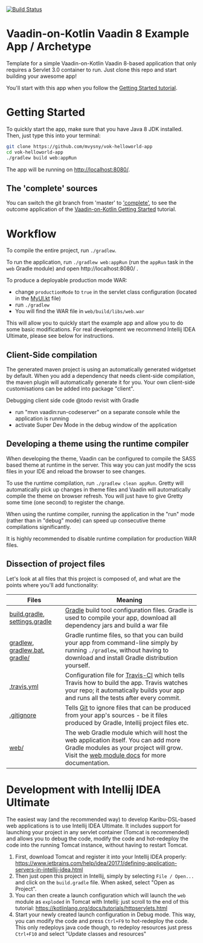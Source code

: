 [![Build Status](https://travis-ci.org/mvysny/vok-helloworld-app.svg?branch=master)](https://travis-ci.org/mvysny/vok-helloworld-app)

# Vaadin-on-Kotlin Vaadin 8 Example App / Archetype

Template for a simple Vaadin-on-Kotlin Vaadin 8-based application that only requires a Servlet 3.0 container to run.
Just clone this repo and start building your awesome app!

You'll start with this app when you follow the [Getting Started tutorial](http://www.vaadinonkotlin.eu/gettingstarted.html).

# Getting Started

To quickly start the app, make sure that you have Java 8 JDK installed. Then, just type this into your terminal:

```bash
git clone https://github.com/mvysny/vok-helloworld-app
cd vok-helloworld-app
./gradlew build web:appRun
```

The app will be running on [http://localhost:8080/](http://localhost:8080/).

## The 'complete' sources

You can switch the git branch from 'master' to ['complete'](../../tree/complete), to see the outcome application of the
[Vaadin-on-Kotlin Getting Started](http://www.vaadinonkotlin.eu/gettingstarted.html) tutorial. 

# Workflow

To compile the entire project, run `./gradlew`.

To run the application, run `./gradlew web:appRun` (run the `appRun` task in the `web` Gradle module) and open http://localhost:8080/ .

To produce a deployable production mode WAR:
- change `productionMode` to `true` in the servlet class configuration (located in the [MyUI.kt](web/src/main/kotlin/com/example/vok/MyUI.kt) file)
- run `./gradlew`
- You will find the WAR file in `web/build/libs/web.war`

This will allow you to quickly start the example app and allow you to do some basic modifications.
For real development we recommend Intellij IDEA Ultimate, please see below for instructions.

## Client-Side compilation

The generated maven project is using an automatically generated widgetset by default. 
When you add a dependency that needs client-side compilation, the maven plugin will 
automatically generate it for you. Your own client-side customisations can be added into
package "client".

Debugging client side code  @todo revisit with Gradle
  - run "mvn vaadin:run-codeserver" on a separate console while the application is running
  - activate Super Dev Mode in the debug window of the application

## Developing a theme using the runtime compiler

When developing the theme, Vaadin can be configured to compile the SASS based
theme at runtime in the server. This way you can just modify the scss files in
your IDE and reload the browser to see changes.

To use the runtime compilation, run `./gradlew clean appRun`. Gretty will automatically
pick up changes in theme files and Vaadin will automatically compile the theme on
browser refresh. You will just have to give Gretty some time (one second) to register
the change.

When using the runtime compiler, running the application in the "run" mode 
(rather than in "debug" mode) can speed up consecutive theme compilations
significantly.

It is highly recommended to disable runtime compilation for production WAR files.

## Dissection of project files

Let's look at all files that this project is composed of, and what are the points where you'll add functionality:

| Files | Meaning
| ----- | -------
| [build.gradle](build.gradle), [settings.gradle](settings.gradle) | [Gradle](https://gradle.org/) build tool configuration files. Gradle is used to compile your app, download all dependency jars and build a war file
| [gradlew](gradlew), [gradlew.bat](gradlew.bat), [gradle/](gradle) | Gradle runtime files, so that you can build your app from command-line simply by running `./gradlew`, without having to download and install Gradle distribution yourself.
| [.travis.yml](.travis.yml) | Configuration file for [Travis-CI](http://travis-ci.org/) which tells Travis how to build the app. Travis watches your repo; it automatically builds your app and runs all the tests after every commit.
| [.gitignore](.gitignore) | Tells [Git](https://git-scm.com/) to ignore files that can be produced from your app's sources - be it files produced by Gradle, Intellij project files etc.
| [web/](web/) | The web Gradle module which will host the web application itself. You can add more Gradle modules as your project will grow. Visit the [web module docs](web/) for more documentation.

# Development with Intellij IDEA Ultimate

The easiest way (and the recommended way) to develop Karibu-DSL-based web applications is to use Intellij IDEA Ultimate.
It includes support for launching your project in any servlet container (Tomcat is recommended)
and allows you to debug the code, modify the code and hot-redeploy the code into the running Tomcat
instance, without having to restart Tomcat.

1. First, download Tomcat and register it into your Intellij IDEA properly: https://www.jetbrains.com/help/idea/2017.1/defining-application-servers-in-intellij-idea.html
2. Then just open this project in Intellij, simply by selecting `File / Open...` and click on the
   `build.gradle` file. When asked, select "Open as Project".
2. You can then create a launch configuration which will launch the `web` module as `exploded` in Tomcat with Intellij: just
   scroll to the end of this tutorial: https://kotlinlang.org/docs/tutorials/httpservlets.html
3. Start your newly created launch configuration in Debug mode. This way, you can modify the code
   and press `Ctrl+F9` to hot-redeploy the code. This only redeploys java code though, to
   redeploy resources just press `Ctrl+F10` and select "Update classes and resources"
